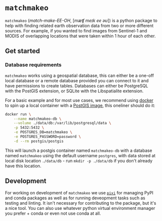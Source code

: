 # `matchmakeo`

`matchmakeo` (*match-make-EE-OH*, [*mæʧ meɪk ee əʊ*]) is a python package to help with finding related earth observation data from two or more different sources. For example, if you wanted to find images from Sentinel-1 and MODIS of overlapping locations that were taken within 1 hour of each other.

## Get started

### Database requirements
`matchmakeo` works using a geospatial database, this can either be a one-off local database or a remote database provided you can connect to it and have permissions to create tables. Databases can either be PostgreSQL with the PostGIS extension, or SQLite with the Libspatialite extension.

For a basic example and for most use cases, we recommend using [docker](https://www.docker.com/get-started/) to spin up a local container with a [PostGIS image](https://hub.docker.com/r/postgis/postgis), this oneliner should do it:

```sh
docker run \
    --name matchmakeo-db \
    --volume ./data/db:/var/lib/postgresql/data \
    -p 5432:5432 \
    -e POSTGRES_DB=matchmakeo \
    -e POSTGRES_PASSWORD=password \
    -d --rm postgis/postgis
```

This will launch a postgis container named `matchmakeo-db` with a database named `matchmakeo` using the default username `postgres`, with data stored at local disk location `./data/db` - run `mkdir -p ./data/db` if you don't already have this location.

## Development

For working on development of `matchmakeo` we use [`pixi`](https://pixi.sh/) for managing PyPI and conda packages as well as for running deveopment tasks such as testing and linting. It isn't necessary for contributing to the package, but it's a nice tool. You can also use whatever python virtual environment manager you prefer + conda or even not use conda at all.